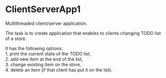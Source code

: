 # ClientServerApp1
Multithreaded client/server application.

The task is to create application that enables to clients changing TODO list of a store.

It has the following options:  
    1. print the current state of the TODO list,  
    2. add new item at the end of the list,  
    3. change existing item on the store,  
    4. delete an item (if that client has put it on the list).  
    
